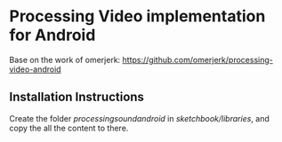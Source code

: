 # Processing Video implementation for Android

Base on the work of omerjerk: https://github.com/omerjerk/processing-video-android

## Installation Instructions
Create the folder *processingsoundandroid* in *sketchbook/libraries*, and copy the all the content to there.